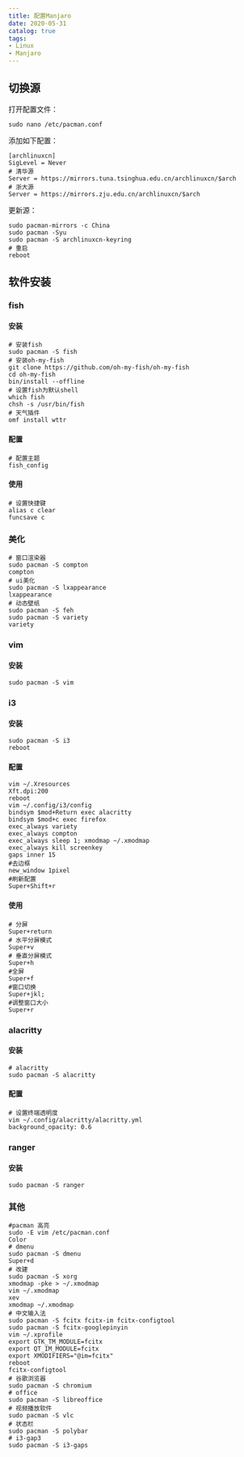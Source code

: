 ```yaml
---
title: 配置Manjaro
date: 2020-05-31
catalog: true
tags:
- Linux
- Manjaro
---
```


## 切换源

打开配置文件：

```shell
sudo nano /etc/pacman.conf
```

添加如下配置：

```
[archlinuxcn]
SigLevel = Never
# 清华源
Server = https://mirrors.tuna.tsinghua.edu.cn/archlinuxcn/$arch
# 浙大源
Server = https://mirrors.zju.edu.cn/archlinuxcn/$arch
```
更新源：

```shell
sudo pacman-mirrors -c China
sudo pacman -Syu
sudo pacman -S archlinuxcn-keyring
# 重启
reboot
```

## 软件安装


### fish

#### 安装

```shell
# 安装fish
sudo pacman -S fish
# 安装oh-my-fish
git clone https://github.com/oh-my-fish/oh-my-fish
cd oh-my-fish
bin/install --offline
# 设置fish为默认shell
which fish
chsh -s /usr/bin/fish
# 天气插件
omf install wttr
```
#### 配置

```shell
# 配置主题
fish_config
```

#### 使用

```shell
# 设置快捷键
alias c clear
funcsave c
```

### 美化

```shell
# 窗口渲染器
sudo pacman -S compton
compton
# ui美化
sudo pacman -S lxappearance
lxappearance
# 动态壁纸
sudo pacman -S feh
sudo pacman -S variety
variety
```
### vim

#### 安装

```shell
sudo pacman -S vim
```


### i3

#### 安装

```shell
sudo pacman -S i3
reboot
```

#### 配置

```shell
vim ~/.Xresources
Xft.dpi:200
reboot
vim ~/.config/i3/config
bindsym $mod+Return exec alacritty
bindsym $mod+c exec firefox
exec_always variety
exec_always compton
exec_always sleep 1; xmodmap ~/.xmodmap
exec_always kill screenkey
gaps inner 15
#去边框
new_window 1pixel
#刷新配置
Super+Shift+r
```

#### 使用

```shell
# 分屏
Super+return
# 水平分屏模式
Super+v
# 垂直分屏模式
Super+h
#全屏
Super+f
#窗口切换
Super+jkl;
#调整窗口大小
Super+r
```

### alacritty

#### 安装

```shell
# alacritty
sudo pacman -S alacritty
```

#### 配置

```shell
# 设置终端透明度
vim ~/.config/alacritty/alacritty.yml
background_opacity: 0.6
```
### ranger

#### 安装

```shell
sudo pacman -S ranger
```


### 其他

```shell
#pacman 高亮
sudo -E vim /etc/pacman.conf
Color
# dmenu
sudo pacman -S dmenu
Super+d
# 改建
sudo pacman -S xorg
xmodmap -pke > ~/.xmodmap
vim ~/.xmodmap
xev
xmodmap ~/.xmodmap
# 中文输入法
sudo pacman -S fcitx fcitx-im fcitx-configtool
sudo pacman -S fcitx-googlepinyin
vim ~/.xprofile
export GTK_TM_MODULE=fcitx
export QT_IM_MODULE=fcitx
export XMODIFIERS="@im=fcitx"
reboot
fcitx-configtool
# 谷歌浏览器
sudo pacman -S chromium
# office
sudo pacman -S libreoffice
# 视频播放软件
sudo pacman -S vlc 
# 状态栏
sudo pacman -S polybar
# i3-gap3
sudo pacman -S i3-gaps
```


